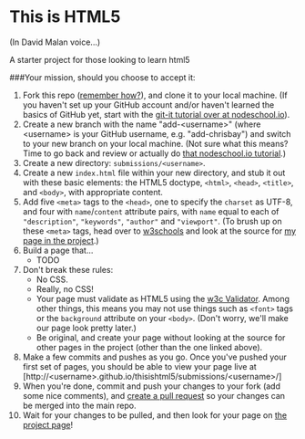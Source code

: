 # This is HTML5
(In David Malan voice...)

A starter project for those looking to learn html5

###Your mission, should you choose to accept it:

1. Fork this repo ([remember how?](https://help.github.com/articles/fork-a-repo/)), and clone it to your local machine. (If you haven't set up your GitHub account and/or haven't learned the basics of GitHub yet, start with the [git-it tutorial over at nodeschool.io](http://nodeschool.io)).
2. Create a new branch with the name "add-&lt;username&gt;" (where &lt;username&gt; is your GitHub username, e.g. "add-chrisbay") and switch to your new branch on your local machine. (Not sure what this means? Time to go back and review or actually do [that nodeschool.io tutorial](http://nodeschool.io).)
3. Create a new directory: `submissions/<username>`. 
4. Create a new `index.html` file within your new directory, and stub it out with these basic elements: the HTML5 doctype, `<html>`, `<head>`, `<title>`, and `<body>`, with appropriate content.
5. Add five `<meta>` tags to the `<head>`, one to specify the `charset` as UTF-8, and four with `name`/`content` attribute pairs, with `name` equal to each of `"description"`, `"keywords"`, `"author"` and `"viewport"`. (To brush up on these `<meta>` tags, head over to [w3schools](http://www.w3schools.com/tags/tag_meta.asp) and look at the source for [my page in the project](http://chrisbay.github.io/thisishtml5/submissions/chrisbay/).)
6. Build a page that...
	* TODO
7. Don't break these rules:
	* No CSS.
	* Really, no CSS!
	* Your page must validate as HTML5 using the [w3c Validator](http://validator.w3.org). Among other things, this means you may not use things such as `<font>` tags or the `background` attribute on your `<body>`. (Don't worry, we'll make our page look pretty later.)
	* Be original, and create your page without looking at the source for other pages in the project (other than the one linked above).
8. Make a few commits and pushes as you go. Once you've pushed your first set of pages, you should be able to view your page live at [http://&lt;username&gt;.github.io/thisishtml5/submissions/&lt;username&gt;/]
8. When you're done, commit and push your changes to your fork (add some nice comments), and [create a pull request](https://help.github.com/articles/creating-a-pull-request/) so your changes can be merged into the main repo.
9. Wait for your changes to be pulled, and then look for your page on [the project page](http://chrisbay.github.io/thisishtml5/)!
